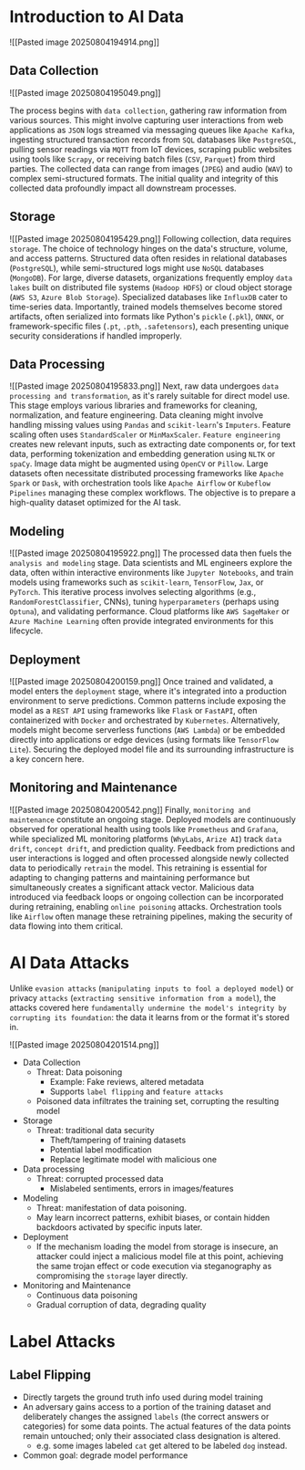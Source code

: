 # Introduction to AI Data 
![[Pasted image 20250804194914.png]]

## Data Collection
![[Pasted image 20250804195049.png]]

The process begins with `data collection`, gathering raw information from various sources. This might involve capturing user interactions from web applications as `JSON` logs streamed via messaging queues like `Apache Kafka`, ingesting structured transaction records from `SQL` databases like `PostgreSQL`, pulling sensor readings via `MQTT` from IoT devices, scraping public websites using tools like `Scrapy`, or receiving batch files (`CSV`, `Parquet`) from third parties. The collected data can range from images (`JPEG`) and audio (`WAV`) to complex semi-structured formats. The initial quality and integrity of this collected data profoundly impact all downstream processes.
## Storage
![[Pasted image 20250804195429.png]]
Following collection, data requires `storage`. The choice of technology hinges on the data's structure, volume, and access patterns. Structured data often resides in relational databases (`PostgreSQL`), while semi-structured logs might use `NoSQL` databases (`MongoDB`). For large, diverse datasets, organizations frequently employ `data lakes` built on distributed file systems (`Hadoop HDFS`) or cloud object storage (`AWS S3`, `Azure Blob Storage`). Specialized databases like `InfluxDB` cater to time-series data. Importantly, trained models themselves become stored artifacts, often serialized into formats like Python's `pickle` (`.pkl`), `ONNX`, or framework-specific files (`.pt`, `.pth`, `.safetensors`), each presenting unique security considerations if handled improperly.
## Data Processing
![[Pasted image 20250804195833.png]]
Next, raw data undergoes `data processing and transformation`, as it's rarely suitable for direct model use. This stage employs various libraries and frameworks for cleaning, normalization, and feature engineering. Data cleaning might involve handling missing values using `Pandas` and `scikit-learn`'s `Imputers`. Feature scaling often uses `StandardScaler` or `MinMaxScaler`. `Feature engineering` creates new relevant inputs, such as extracting date components or, for text data, performing tokenization and embedding generation using `NLTK` or `spaCy`. Image data might be augmented using `OpenCV` or `Pillow`. Large datasets often necessitate distributed processing frameworks like `Apache Spark` or `Dask`, with orchestration tools like `Apache Airflow` or `Kubeflow Pipelines` managing these complex workflows. The objective is to prepare a high-quality dataset optimized for the AI task.
## Modeling
![[Pasted image 20250804195922.png]]
The processed data then fuels the `analysis and modeling` stage. Data scientists and ML engineers explore the data, often within interactive environments like `Jupyter Notebooks`, and train models using frameworks such as `scikit-learn`, `TensorFlow`, `Jax`, or `PyTorch`. This iterative process involves selecting algorithms (e.g., `RandomForestClassifier`, CNNs), tuning `hyperparameters` (perhaps using `Optuna`), and validating performance. Cloud platforms like `AWS SageMaker` or `Azure Machine Learning` often provide integrated environments for this lifecycle.
## Deployment
![[Pasted image 20250804200159.png]]
Once trained and validated, a model enters the `deployment` stage, where it's integrated into a production environment to serve predictions. Common patterns include exposing the model as a `REST API` using frameworks like `Flask` or `FastAPI`, often containerized with `Docker` and orchestrated by `Kubernetes`. Alternatively, models might become serverless functions (`AWS Lambda`) or be embedded directly into applications or edge devices (using formats like `TensorFlow Lite`). Securing the deployed model file and its surrounding infrastructure is a key concern here.
## Monitoring and Maintenance
![[Pasted image 20250804200542.png]]
Finally, `monitoring and maintenance` constitute an ongoing stage. Deployed models are continuously observed for operational health using tools like `Prometheus` and `Grafana`, while specialized ML monitoring platforms (`WhyLabs`, `Arize AI`) track `data drift`, `concept drift`, and prediction quality. Feedback from predictions and user interactions is logged and often processed alongside newly collected data to periodically `retrain` the model. This retraining is essential for adapting to changing patterns and maintaining performance but simultaneously creates a significant attack vector. Malicious data introduced via feedback loops or ongoing collection can be incorporated during retraining, enabling `online poisoning` attacks. Orchestration tools like `Airflow` often manage these retraining pipelines, making the security of data flowing into them critical.
# AI Data Attacks
Unlike `evasion attacks` (`manipulating inputs to fool a deployed model`) or privacy `attacks` (`extracting sensitive information from a model`), the attacks covered here `fundamentally undermine the model's integrity by corrupting its foundation`: the data it learns from or the format it's stored in.

![[Pasted image 20250804201514.png]]

* Data Collection
	* Threat: Data poisoning
		* Example: Fake reviews, altered metadata
		* Supports `label flipping` and `feature attacks`
	* Poisoned data infiltrates the training set, corrupting the resulting model
* Storage
	* Threat: traditional data security
		* Theft/tampering of training datasets
		* Potential label modification
		* Replace legitimate model with malicious one
* Data processing
	* Threat: corrupted processed data
		* Mislabeled sentiments, errors in images/features
* Modeling
	* Threat: manifestation of data poisoning.
	* May learn incorrect patterns, exhibit biases, or contain hidden backdoors activated by specific inputs later.
* Deployment
	* If the mechanism loading the model from storage is insecure, an attacker could inject a malicious model file at this point, achieving the same trojan effect or code execution via steganography as compromising the `storage` layer directly.
* Monitoring and Maintenance
	* Continuous data poisoning
	* Gradual corruption of data, degrading quality
# Label Attacks
## Label Flipping
* Directly targets the ground truth info used during model training
* An adversary gains access to a portion of the training dataset and deliberately changes the assigned `labels` (the correct answers or categories) for some data points. The actual features of the data points remain untouched; only their associated class designation is altered.
	* e.g. some images labeled `cat` get altered to be labeled `dog` instead.
* Common goal: degrade model performance